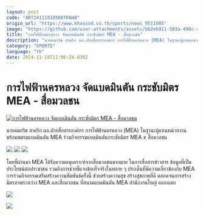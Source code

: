 ```yaml
---
layout: post
code: "ART2411181056KTKN40"
origin_url: "https://www.khaosod.co.th/sports/news_9511085"
image: "https://github.com/user-attachments/assets/bb2eb911-503a-496c-a54f-b3c100ad27ca"
title: "การไฟฟ้านครหลวง จัดแบดมินตัน กระชับมิตร MEA - สื่อมวลชน"
description: "นายคมกริช สาคริก ผอ.ฝ่ายสื่อสารองค์กร การไฟฟ้านครหลวง (MEA) ในฐานะผู้แทนหน่วยงาน พร้อมชมรมแบดมินตัน MEA ร่วมกิจกรรมแบดมินตันกระชับมิตร MEA x สื่อมวลชน"
category: "SPORTS"
language: "th"
date: 2024-11-18T11:06:24.836Z
---
```


# การไฟฟ้านครหลวง จัดแบดมินตัน กระชับมิตร MEA - สื่อมวลชน

[![การไฟฟ้านครหลวง จัดแบดมินตัน กระชับมิตร MEA - สื่อมวลชน](https://www.khaosod.co.th/wpapp/uploads/2024/11/1-42.jpg "การไฟฟ้านครหลวง จัดแบดมินตัน กระชับมิตร MEA - สื่อมวลชน")](https://www.khaosod.co.th/wpapp/uploads/2024/11/1-42.jpg)

นายคมกริช สาคริก ผอ.ฝ่ายสื่อสารองค์กร การไฟฟ้านครหลวง (MEA) ในฐานะผู้แทนหน่วยงาน พร้อมชมรมแบดมินตัน MEA ร่วมกิจกรรมแบดมินตันกระชับมิตร MEA x สื่อมวลชน

[![](https://www.khaosod.co.th/wpapp/uploads/2024/11/file_u2rhiwip-696x468.jpg)](https://www.khaosod.co.th/wpapp/uploads/2024/11/file_u2rhiwip.jpg) [![](https://www.khaosod.co.th/wpapp/uploads/2024/11/file_gagburfr-696x464.jpg)](https://www.khaosod.co.th/wpapp/uploads/2024/11/file_gagburfr.jpg) [![](https://www.khaosod.co.th/wpapp/uploads/2024/11/file_amhj8evp-696x464.jpg)](https://www.khaosod.co.th/wpapp/uploads/2024/11/file_amhj8evp.jpg)

โดยที่ผ่านมา MEA ได้รับความอนุเคราะห์จากสื่อมวลชนมากมาย ในการสื่อสารข่าวสาร ข้อมูลที่เป็นประโยชน์ต่อประชาชน รวมถึงการช่วยชี้แจงข้อเท็จจริงในหลาย ๆ ประเด็นที่มีความเกี่ยวข้องกับ MEA การร่วมกิจกรรมเสริมสร้างความสัมพันธ์ครั้งนี้ ช่วยสร้างความสุข สร้างสุขภาพที่ดี ตลอดจนการสร้างมิตรภาพระหว่าง MEA และสื่อมวลชน ที่สนามแบดมินตัน MEA สำนักงานใหญ่ คลองเตย

[![](https://www.khaosod.co.th/wpapp/uploads/2024/11/file_7u1fu8kb-696x464.jpg)](https://www.khaosod.co.th/wpapp/uploads/2024/11/file_7u1fu8kb.jpg)

[![](https://www.khaosod.co.th/wpapp/uploads/2024/11/file_w7gwk0ow-696x472.jpg)](https://www.khaosod.co.th/wpapp/uploads/2024/11/file_w7gwk0ow.jpg)
